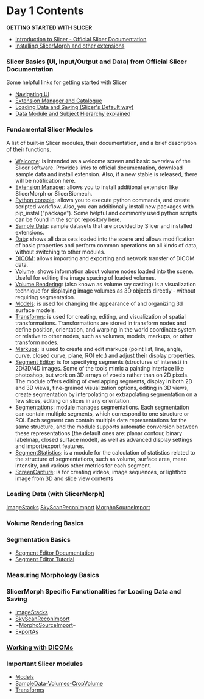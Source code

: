 # Day 1 Contents

**GETTING STARTED WITH SLICER**

* [Introduction to Slicer - Official Slicer Documentation](https://slicer.readthedocs.io/en/latest/user_guide/getting_started.html)
* [Installing SlicerMorph and other extensions](https://github.com/SlicerMorph/Spr_2021/blob/main/TechCheckin/README.md)

### Slicer Basics (UI, Input/Output and Data) from Official Slicer Documentation
Some helpful links for getting started with Slicer
* [Navigating UI](https://slicer.readthedocs.io/en/latest/user_guide/user_interface.html)
* [Extension Manager and Catalogue](https://slicer.readthedocs.io/en/latest/user_guide/getting_started.html#extensions)
* [Loading Data and Saving (Slicer's Default way)](https://slicer.readthedocs.io/en/latest/user_guide/data_loading_and_saving.html)
* [Data Module and Subject Hierarchy explained](https://slicer.readthedocs.io/en/latest/user_guide/modules/data.html)

### Fundamental Slicer Modules
A list of built-in Slicer modules, their documentation, and a brief description of their functions.
* [Welcome](https://slicer.readthedocs.io/en/latest/user_guide/modules/slicerwelcome.html): is intended as a welcome screen and basic overview of the Slicer software. Provides links to official documentation, download sample data and install extension. Also, if a new stable is released, there will be notification here. 
* [Extension Manager](https://slicer.readthedocs.io/en/latest/user_guide/extensions_manager.html): allows you to install additional extension like SlicerMorph or SlicerBiomech.
* [Python console](https://slicer.readthedocs.io/en/latest/developer_guide/python_faq.html): allows you to execute python commands, and create scripted workflow. Also, you can additionally install new packages with pip_install("package"). Some helpful and commonly used python scripts can be found in the script repository [here](https://slicer.readthedocs.io/en/latest/developer_guide/script_repository.html).
* [Sample Data](https://slicer.readthedocs.io/en/latest/user_guide/modules/sampledata.html): sample datasets that are provided by Slicer and installed extensions. 
* [Data](https://slicer.readthedocs.io/en/latest/user_guide/modules/data.html): shows all data sets loaded into the scene and allows modification of basic properties and perform common operations on all kinds of data, without switching to other modules.
* [DICOM](https://slicer.readthedocs.io/en/latest/user_guide/modules/dicom.html): allows importing and exporting and network transfer of DICOM data.  
* [Volume](https://slicer.readthedocs.io/en/latest/user_guide/modules/volumes.html): shows information about volume nodes loaded into the scene. Useful for editing the image spacing of loaded volumes.
* [Volume Rendering](https://slicer.readthedocs.io/en/latest/user_guide/modules/volumerendering.html): (also known as volume ray casting) is a visualization technique for displaying image volumes as 3D objects directly - without requiring segmentation.
* [Models](https://slicer.readthedocs.io/en/latest/user_guide/modules/models.html): is used for changing the appearance of and organizing 3d surface models.
* [Transforms](https://slicer.readthedocs.io/en/latest/user_guide/modules/transforms.html): is used for creating, editing, and visualization of spatial transformations. Transformations are stored in transform nodes and define position, orientation, and warping in the world coordinate system or relative to other nodes, such as volumes, models, markups, or other transform nodes.
* [Markups](https://slicer.readthedocs.io/en/latest/user_guide/modules/markups.html): is used to create and edit markups (point list, line, angle, curve, closed curve, plane, ROI etc.) and adjust their display properties.
* [Segment Editor](https://slicer.readthedocs.io/en/latest/user_guide/modules/segmenteditor.html): is for specifying segments (structures of interest) in 2D/3D/4D images. Some of the tools mimic a painting interface like photoshop, but work on 3D arrays of voxels rather than on 2D pixels. The module offers editing of overlapping segments, display in both 2D and 3D views, fine-grained visualization options, editing in 3D views, create segmentation by interpolating or extrapolating segmentation on a few slices, editing on slices in any orientation.
* [Segmentations](https://slicer.readthedocs.io/en/latest/user_guide/modules/segmentations.html): module manages segmentations. Each segmentation can contain multiple segments, which correspond to one structure or ROI. Each segment can contain multiple data representations for the same structure, and the module supports automatic conversion between these representations (the default ones are: planar contour, binary labelmap, closed surface model), as well as advanced display settings and import/export features.
* [SegmentStatistics](https://slicer.readthedocs.io/en/latest/user_guide/modules/segmentstatistics.html): is a module for the calculation of statistics related to the structure of segmentations, such as volume, surface area, mean intensity, and various other metrics for each segment.
* [ScreenCapture](https://slicer.readthedocs.io/en/latest/user_guide/modules/screencapture.html): is for creating videos, image sequences, or lightbox image from 3D and slice view contents

### Loading Data (with SlicerMorph)
[ImageStacks](https://github.com/SlicerMorph/Spr_2021/blob/main/Day_1/ImageStacks/ImageStacks.md)
[SkyScanReconImport](https://github.com/SlicerMorph/Spr_2021/blob/main/Day_1/ImageStacks/ImageStacks.md#skyscanreconimport)
[MorphoSourceImport](https://github.com/SlicerMorph/Spr_2021/blob/main/Day_1/MorphoSourceImport/MorphoSourceImport.md)


### Volume Rendering Basics


### Segmentation Basics
* [Segment Editor Documentation](https://github.com/SlicerMorph/Tutorials/blob/main/Segmentation/README.md)
* [Segment Editor Tutorial](https://github.com/SlicerMorph/Tutorials/tree/main/Segmentation)

### Measuring Morphology Basics



### SlicerMorph Specific Functionalities for Loading Data and Saving 
* [ImageStacks](https://github.com/SlicerMorph/Spr_2021/blob/main/Day_1/ImageStacks/ImageStacks.md)
* [SkyScanReconImport](https://github.com/SlicerMorph/Spr_2021/blob/main/Day_1/ImageStacks/ImageStacks.md#skyscanreconimport)
*	~[MorphoSourceImport](https://github.com/SlicerMorph/Spr_2021/blob/main/Day_1/MorphoSourceImport/MorphoSourceImport.md)~
* [ExportAs](https://github.com/SlicerMorph/Spr_2021/blob/main/Day_1/ExportAs/ExportAs.md)

### [Working with DICOMs](https://github.com/SlicerMorph/Spr_2021/blob/main/Day_1/DICOM/DICOM.md)

### Important Slicer modules 
*	[Models](https://github.com/SlicerMorph/Spr_2021/blob/main/Day_1/Models/Models.md) 
*	[SampleData-Volumes-CropVolume](https://github.com/SlicerMorph/Spr_2021/blob/main/Day_1/CropVolume/CropVolume_and_Volumes.md)
*	[Transforms](https://github.com/SlicerMorph/Spr_2021/blob/main/Day_1/Transforms/Transforms.md)